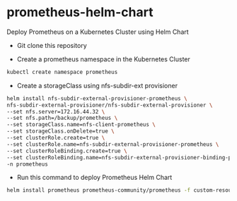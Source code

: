 # prometheus-helm-chart
Deploy Prometheus on a Kubernetes Cluster using Helm Chart

- Git clone this repository

- Create a prometheus namespace in the Kubernetes Cluster
```bash
kubectl create namespace prometheus
```

- Create a storageClass using nfs-subdir-ext provisioner
```bash
helm install nfs-subdir-external-provisioner-prometheus \
nfs-subdir-external-provisioner/nfs-subdir-external-provisioner \
--set nfs.server=172.16.44.32 \
--set nfs.path=/backup/prometheus \
--set storageClass.name=nfs-client-prometheus \
--set storageClass.onDelete=true \
--set clusterRole.create=true \
--set clusterRole.name=nfs-subdir-external-provisioner-prometheus \
--set clusterRoleBinding.create=true \
--set clusterRoleBinding.name=nfs-subdir-external-provisioner-binding-prometheus \
-n prometheus
```

- Run this command to deploy Prometheus Helm Chart
```bash
helm install prometheus prometheus-community/prometheus -f custom-resources-prometheus.yaml --namespace prometheus
```

